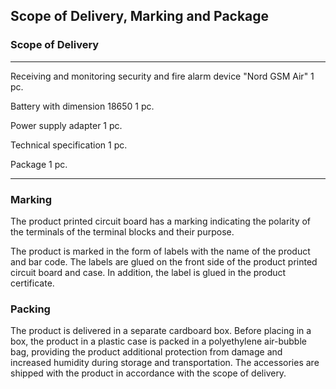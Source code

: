 ## Scope of Delivery, Marking and Package

### Scope of Delivery

--------------------------------------------------------------------------------- -------
Receiving and monitoring security and fire alarm device "Nord GSM Air"            1 pc.

Battery with dimension 18650                                                      1 pc.

Power supply adapter                                                              1 pc.

Technical specification                                                           1 pc.

Package                                                                           1 pc.

-----------------------------------------------------------------------------------------

### Marking

The product printed circuit board has a marking indicating the polarity of the terminals of the terminal blocks and their purpose.

The product is marked in the form of labels with the name of the product and bar code. The labels are glued on the front side of the product printed circuit board and case. In addition, the label is glued in the product certificate.

### Packing

The product is delivered in a separate cardboard box. Before placing in a box, the product in a plastic case is packed in a polyethylene air-bubble bag, providing the product additional protection from damage and increased humidity during storage and transportation. The accessories are shipped with the product in accordance with the scope of delivery.
